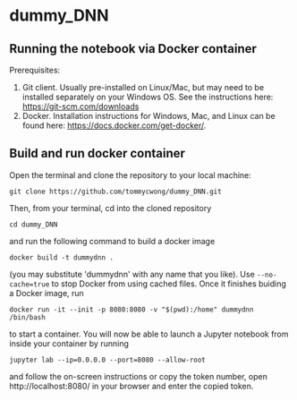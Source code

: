 # dummy_DNN
## Running the notebook via Docker container

Prerequisites:
1. Git client. Usually pre-installed on Linux/Mac, but may need to be installed separately on your Windows OS. See the instructions here: https://git-scm.com/downloads
2. Docker. Installation instructions for Windows, Mac, and Linux can be found here: https://docs.docker.com/get-docker/.

## Build and run docker container
Open the terminal and clone the repository to your local machine:

```git clone https://github.com/tommycwong/dummy_DNN.git```

Then, from your terminal, cd into the cloned repository

```cd dummy_DNN```

and run the following command to build a docker image

```docker build -t dummydnn .```

(you may substitute 'dummydnn' with any name that you like). Use ```--no-cache=true``` to stop Docker from using cached files. Once it finishes buiding a Docker image, run

```docker run -it --init -p 8080:8080 -v "$(pwd):/home" dummydnn /bin/bash```

to start a container. You will now be able to launch a Jupyter notebook from inside your container by running

```jupyter lab --ip=0.0.0.0 --port=8080 --allow-root```

and follow the on-screen instructions or copy the token number, open http://localhost:8080/ in your browser and enter the copied token.
